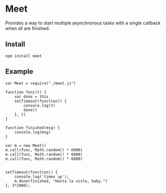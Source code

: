 
# Meet

Provides a way to start multiple asynchronous tasks with a single callback when all are finished.


## Install

	npm install meet


## Example


	var Meet = require("./meet.js")

	function func(t) {
		var done = this
		setTimeout(function() {
			console.log(t)
			done()
		}, t)
	}

	function finished(msg) {
		console.log(msg)
	}

	var m = new Meet()
	m.call(func, Math.random() * 6000)
	m.call(func, Math.random() * 6000)
	m.call(func, Math.random() * 6000)


	setTimeout(function() {
		console.log('times up');
		m.done(finished, "Hasta la vista, baby.")
	}, 3*1000);




